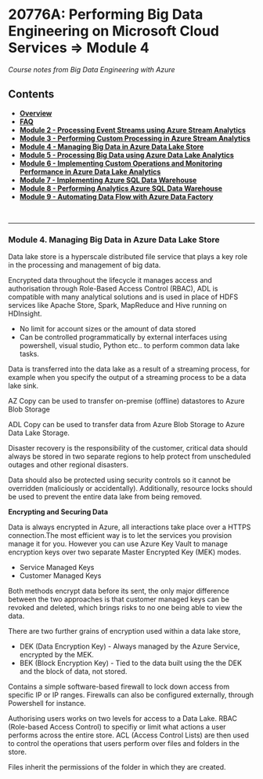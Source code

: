 <h1>20776A: Performing Big Data Engineering on Microsoft Cloud Services &rArr; Module 4</h1>
<i>Course notes from Big Data Engineering with Azure</i>

<h2>Contents</h2>

<ul>
<li><b><a href="https://github.com/njmarkham/azurebicoursenotes/">Overview</a></b></li>
<li><b><a href="https://github.com/njmarkham/azurebicoursenotes/blob/master/faq.md">FAQ</a></b></li>
<li><b><a href="https://github.com/njmarkham/azurebicoursenotes/blob/master/mod2.md">Module 2 - Processing Event Streams using Azure Stream Analytics</a></b></li>
<li><b><a href="https://github.com/njmarkham/azurebicoursenotes/blob/master/mod3.md">Module 3 - Performing Custom Processing in Azure Stream Analytics</a></b></li>
<li><b><a href="https://github.com/njmarkham/azurebicoursenotes/blob/master/mod4.md">Module 4 - Managing Big Data in Azure Data Lake Store</a></b></li>
<li><b><a href="https://github.com/njmarkham/azurebicoursenotes/blob/master/mod5.md">Module 5 - Processing Big Data using Azure Data Lake Analytics</a></b></li>
<li><b><a href="https://github.com/njmarkham/azurebicoursenotes/blob/master/mod6.md">Module 6 - Implementing Custom Operations and Monitoring Performance in Azure Data Lake Analytics</a></b></li>
<li><b><a href="https://github.com/njmarkham/azurebicoursenotes/blob/master/mod7.md">Module 7 - Implementing Azure SQL Data Warehouse</a></b></li>
<li><b><a href="https://github.com/njmarkham/azurebicoursenotes/blob/master/mod8.md">Module 8 - Performing Analytics Azure SQL Data Warehouse</a></b></li>
<li><b><a href="https://github.com/njmarkham/azurebicoursenotes/blob/master/mod9.md">Module 9 - Automating Data Flow with Azure Data Factory</a></b></li>
</ul>

<br/>

<hr/>

<h3><strong>Module 4. Managing Big Data in Azure Data Lake Store</strong></h3>

<p>Data lake store is a hyperscale distributed file service that plays a key role in the processing and management of big data.</p>

<p>Encrypted data throughout the lifecycle it manages access and authorisation through Role-Based Access Control (RBAC), ADL is compatible with many analytical solutions and is used in place of HDFS services like Apache Store, Spark, MapReduce and Hive running on HDInsight.</p>

<ul>
	<li>No limit for account sizes or the amount of data stored</li>
	<li>Can be controlled programmatically by external interfaces using powershell, visual studio, Python etc.. to perform common data lake tasks.</li>
</ul>

<p>Data is transferred into the data lake as a result of a streaming process, for example when you specify the output of a streaming process to be a data lake sink.</p>

<p>AZ Copy can be used to transfer on-premise (offline) datastores to Azure Blob Storage</p>

<p>ADL Copy can be used to transfer data from Azure Blob Storage to Azure Data Lake Storage.</p>

<p>Disaster recovery is the responsibility of the customer, critical data should always be stored in two separate regions to help protect from unscheduled outages and other regional disasters.</p>

<p>Data should also be protected using security controls so it cannot be overridden (maliciously or accidentally). Additionally, resource locks should be used to prevent the entire data lake from being removed.</p>

<p><strong>Encrypting and Securing Data</strong></p>

<p>Data is always encrypted in Azure, all interactions take place over a HTTPS connection.The most efficient way is to let the services you provision manage it for you. However you can use Azure Key Vault to manage encryption keys over two separate Master Encrypted Key (MEK) modes.</p>

<ul>
	<li>Service Managed Keys</li>
	<li>Customer Managed Keys</li>
</ul>

<p>Both methods encrypt data before its sent, the only major difference between the two approaches is that customer managed keys can be revoked and deleted, which brings risks to no one being able to view the data.</p>

<p>There are two further grains of encryption used within a data lake store,</p>

<ul>
	<li>DEK (Data Encryption Key) - Always managed by the Azure Service, encrypted by the MEK.</li>
	<li>BEK (Block Encryption Key) - Tied to the data built using the the DEK and the block of data, not stored.</li>
</ul>

<p>Contains a simple software-based firewall to lock down access from specific IP or IP ranges. Firewalls can also be configured externally, through Powershell for instance.</p>

<p>Authorising users works on two levels for access to a Data Lake. RBAC (Role-based Access Control) to specifiy or limit what actions a user performs across the entire store. ACL (Access Control Lists) are then used to control the operations that users perform over files and folders in the store.</p>

<p>Files inherit the permissions of the folder in which they are created.</p>
